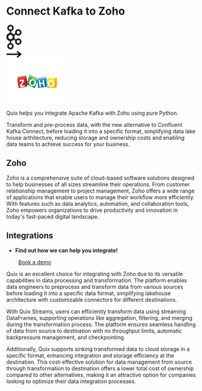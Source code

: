 # Connect Kafka to Zoho

<div class="connect-images cards blog-grid-card" markdown>
<div>
<img src="../images/kafka_logo.png" width="40px" />
</div>
<div>
<img src="../images/arrow.svg" width="40px" />
</div>
<div>
<img src="./images/zoho_1.jpg" />
</div>
</div>

Quix helps you integrate Apache Kafka with Zoho using pure Python.

Transform and pre-process data, with the new alternative to Confluent Kafka Connect, before loading it into a specific format, simplifying data lake house arthitecture, reducing storage and ownership costs and enabling data teams to achieve success for your business.

## Zoho

Zoho is a comprehensive suite of cloud-based software solutions designed to help businesses of all sizes streamline their operations. From customer relationship management to project management, Zoho offers a wide range of applications that enable users to manage their workflow more efficiently. With features such as data analytics, automation, and collaboration tools, Zoho empowers organizations to drive productivity and innovation in today's fast-paced digital landscape.

## Integrations

<div class="grid cards" markdown>

- __Find out how we can help you integrate!__

    <a class="md-button md-button--primary" href="https://share.hsforms.com/1iW0TmZzKQMChk0lxd_tGiw4yjw2?__hstc=175542013.2303933fbd746c0ac86d9ccbe9bc9100.1728383268831.1729603416735.1729620918855.31&__hssc=175542013.1.1729620918855&__hsfp=2132701734" target="_blank" style="margin:.5rem;">Book a demo</a>

</div>


Quix is an excellent choice for integrating with Zoho due to its versatile capabilities in data processing and transformation. The platform enables data engineers to preprocess and transform data from various sources before loading it into a specific data format, simplifying lakehouse architecture with customizable connectors for different destinations. 

With Quix Streams, users can efficiently transform data using streaming DataFrames, supporting operations like aggregation, filtering, and merging during the transformation process. The platform ensures seamless handling of data from source to destination with no throughput limits, automatic backpressure management, and checkpointing.

Additionally, Quix supports sinking transformed data to cloud storage in a specific format, enhancing integration and storage efficiency at the destination. This cost-effective solution for data management from source through transformation to destination offers a lower total cost of ownership compared to other alternatives, making it an attractive option for companies looking to optimize their data integration processes.

